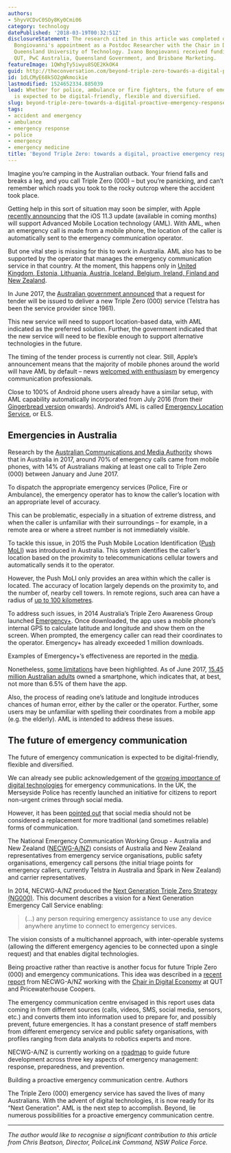 ```yaml
---
authors:
- 5hyvVCDvC0SOy8Ky0Cmi06
category: technology
datePublished: '2018-03-19T00:32:51Z'
disclosureStatement: The research cited in this article was completed during Ivano
  Bongiovanni's appointment as a Postdoc Researcher with the Chair in Digital Economy,
  Queensland University of Technology. Ivano Bongiovanni received funding from NECWG-A/NZ,
  QUT, PwC Australia, Queensland Government, and Brisbane Marketing.
featureImage: 1QWhgTy5iwyu8SQE2KkOK4
guid: http://theconversation.com/beyond-triple-zero-towards-a-digital-proactive-emergency-response-92264
id: 1dLCMyE68kSO2gWkmoikie
lastmodified: 1524652334.885039
lead: Whether for police, ambulance or fire fighters, the future of emergency communication
  is expected to be digital-friendly, flexible and diversified.
slug: beyond-triple-zero-towards-a-digital-proactive-emergency-response
tags:
- accident and emergency
- ambulance
- emergency response
- police
- emergency
- emergency medicine
title: 'Beyond Triple Zero: towards a digital, proactive emergency response'
---
```

Imagine you’re camping in the Australian outback. Your friend falls and breaks a leg, and you call Triple Zero (000) – but you’re panicking, and can’t remember which roads you took to the rocky outcrop where the accident took place. 

Getting help in this sort of situation may soon be simpler, with Apple [recently announcing](https://www.apple.com/uk/newsroom/2018/01/apple-previews-ios-11-3/) that the iOS 11.3 update (available in coming months) will support Advanced Mobile Location technology (AML). With AML, when an emergency call is made from a mobile phone, the location of the caller is automatically sent to the emergency communication operator. 

But one vital step is missing for this to work in Australia. AML also has to be supported by the operator that manages the emergency communication service in that country. At the moment, this happens only in [United Kingdom, Estonia, Lithuania, Austria, Iceland, Belgium, Ireland, Finland and New Zealand](http://eena.org/download.asp?item_id=209).


In June 2017, the [Australian government announced](http://www.minister.communications.gov.au/mitch_fifield/news/tenders_to_be_sought_for_next-generation_triple_zero_emergency_call_service#.WpYP76jFLD5) that a request for tender will be issued to deliver a new Triple Zero (000) service (Telstra has been the service provider since 1961).

This new service will need to support location-based data, with AML indicated as the preferred solution. Further, the government indicated that the new service will need to be flexible enough to support alternative technologies in the future. 

The timing of the tender process is currently not clear. Still, Apple’s announcement means that the majority of mobile phones around the world will have AML by default – news [welcomed with enthusiasm](http://www.eena.org/news/apple-anounces-aml#.WpXjH6jFLD6) by emergency communication professionals.

Close to 100% of Android phone users already have a similar setup, with AML capability automatically incorporated from July 2016 (from their [Gingerbread version](https://blog.google/topics/google-europe/helping-emergency-services-find-you/) onwards). Android’s AML is called [Emergency Location Service](https://crisisresponse.google/emergencylocationservice/how-it-works/), or ELS.

## Emergencies in Australia

Research by the [Australian Communications and Media Authority](https://www.acma.gov.au/theACMA/Library/researchacma/Research-reports/triple-zero-by-the-numbers) shows that in Australia in 2017, around 70% of emergency calls came from mobile phones, with 14% of Australians making at least one call to Triple Zero (000) between January and June 2017.

To dispatch the appropriate emergency services (Police, Fire or Ambulance), the emergency operator has to know the caller’s location with an appropriate level of accuracy. 

This can be problematic, especially in a situation of extreme distress, and when the caller is unfamiliar with their surroundings – for example, in a remote area or where a street number is not immediately visible.


To tackle this issue, in 2015 the Push Mobile Location Identification ([Push MoLI](https://www.itnews.com.au/news/govt-wants-better-location-tracking-for-000-mobile-calls-435176)) was introduced in Australia. This system identifies the caller’s location based on the proximity to telecommunications cellular towers and automatically sends it to the operator.

However, the Push MoLI only provides an area within which the caller is located. The accuracy of location largely depends on the proximity to, and the number of, nearby cell towers. In remote regions, such area can have a radius of [up to 100 kilometres](https://www.itnews.com.au/news/why-only-60-percent-of-triple-zero-calls-will-be-tracked-466177).

To address such issues, in 2014 Australia’s Triple Zero Awareness Group launched [Emergency+](http://emergencyapp.triplezero.gov.au/). Once downloaded, the app uses a mobile phone’s internal GPS to calculate latitude and longitude and show them on the screen. When prompted, the emergency caller can read their coordinates to the operator. Emergency+ has already exceeded 1 million downloads.

> [](https://twitter.com/FRNSW/status/967966416145080320)

Examples of Emergency+‘s effectiveness are reported in the [media](https://www.theaustralian.com.au/business/technology/opinion/emergency-app-that-could-save-your-life-one-day/news-story/4203adf4bcddb8d7082bd89d813ae446).

Nonetheless, [some limitations](http://necwg-anz.org/wp-content/uploads/2017/02/NECWG-ANZ-Mobile-Location-in-Emergency-Situations-White-Paper-2017_Final.pdf) have been highlighted. As of June 2017, [15.45 million Australian adults](https://www.arnnet.com.au/article/631029/mobile-takes-hold-aussie-internet-explorers/) owned a smartphone, which indicates that, at best, not more than 6.5% of them have the app. 

Also, the process of reading one’s latitude and longitude introduces chances of human error, either by the caller or the operator. Further, some users may be unfamiliar with spelling their coordinates from a mobile app (e.g. the elderly). AML is intended to address these issues. 

## The future of emergency communication

The future of emergency communication is expected to be digital-friendly, flexible and diversified. 

We can already see public acknowledgement of the [growing importance of digital technologies](https://www.dhs.gov/news/2011/05/04/written-statement-craig-fugate-administrator-federal-emergency-management-agency) for emergency communications. In the UK, the Merseyside Police has recently launched an initiative for citizens to report non-urgent crimes through social media.

> [](https://twitter.com/MerPolCC/status/959140552875835392)

However, it has been [pointed out](https://theconversation.com/the-role-of-social-media-as-cyclones-batter-australia-37835) that social media should not be considered a replacement for more traditional (and sometimes reliable) forms of communication. 


The National Emergency Communication Working Group - Australia and New Zealand ([NECWG-A/NZ](http://necwg-anz.org/)) consists of Australia and New Zealand representatives from emergency service organisations, public safety organisations, emergency call persons (the initial triage points for emergency callers, currently Telstra in Australia and Spark in New Zealand) and carrier representatives. 

In 2014, NECWG-A/NZ produced the [Next Generation Triple Zero Strategy (NG000)](http://necwg-anz.org/?page_id=88). This document describes a vision for a Next Generation Emergency Call Service enabling:

> (…) any person requiring emergency assistance to use any device anywhere anytime to connect to emergency services. 

The vision consists of a multichannel approach, with inter-operable systems (allowing the different emergency agencies to be connected upon a single request) and that enables digital technologies. 

Being proactive rather than reactive is another focus for future Triple Zero (000) and emergency communications. This idea was described in a [recent report](http://necwg-anz.org/wp-content/uploads/2017/11/The-Emergency-Communication-Centre-of-the-Future-report-FINAL.pdf) from NECWG-A/NZ working with the [Chair in Digital Economy](http://www.chairdigitaleconomy.com.au/) at QUT and Pricewaterhouse Coopers. 

The emergency communication centre envisaged in this report uses data coming in from different sources (calls, videos, SMS, social media, sensors, etc.) and converts them into information used to prepare for, and possibly prevent, future emergencies. It has a constant presence of staff members from different emergency service and public safety organisations, with profiles ranging from data analysts to robotics experts and more.

NECWG-A/NZ is currently working on a [roadmap](http://necwg-anz.org/wp-content/uploads/2017/11/ECCF_Executive-Summary_A3.pdf) to guide future development across three key aspects of emergency management: response, preparedness, and prevention.

Building a proactive emergency communication centre. Authors

The Triple Zero (000) emergency service has saved the lives of many Australians. With the advent of digital technologies, it is now ready for its “Next Generation”. AML is the next step to accomplish. Beyond, lie numerous possibilities for a proactive emergency communication centre.

* * *

_The author would like to recognise a significant contribution to this article from Chris Beatson, Director, PoliceLink Command, NSW Police Force._